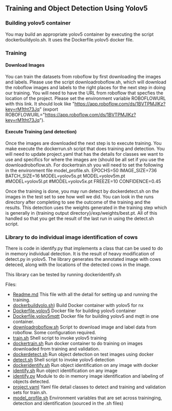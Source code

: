 ## Training and Object Detection Using Yolov5

### Building yolov5 container
You may build an appropriate yolov5 container by executing the script dockerbuildyolo.sh. It uses the Dockerfile.yolov5
docker file. 

### Training
#### Download Images
You can train the datasets from roboflow by first downloading the images and labels. Please use the script downloadroboflow.sh, which
will download the roboflow images and labels to the right places for the next step in doing our training. You will need to have
the URL from roboflow that specfies the location of the project. Please set the environment variable ROBOFLOWURL with this link.
It should look like "https://app.roboflow.com/ds/1BVTPMJlKz?key=rM1tht73Jq" (export ROBOFLOWURL="https://app.roboflow.com/ds/1BVTPMJlKz?key=rM1tht73Jq").
#### Execute Training (and detection)
Once the images are downloaded the next step is to execute training. You make execute the dockerrun.sh script that does training and detection.
You will need to update project.yaml that has the details for classes we want to use and specifics for where the images are (should be all set if you
use the downloadroboflow.sh.
For dockertrain.sh you will need to set the following in the environment file  model_profile.sh.
EPOCHS=50
IMAGE_SIZE=736
BATCH_SIZE=16
MODEL=yolov5s.pt
MODEL=yolov5m.pt
#MODEL=yolov5l.pt
#MODEL=yolov5x.pt
FREEZE=10
CONFIDENCE=0.45


Once the training is done, you may run detect by dockerdetect.sh on the images in the test set to see how well we did. You can look in the runs
directory after completing to see the outcome of the training and the results. This detection uses the weights generated in the training step which
is generally in {training output directory}/exp<number>/weights/best.pt. All of this handled so that you get the result of the last run in using the detect.sh script.
### Library to do individual image identification of cows
There is code in identify.py that implements a class that can be used to do in memory individual detection. It is the result of heavy modification of detect.py in yolov5. The library generates the annotated image with cows deteced, along with the locations of the detected cows in the image.

This library can be tested by running dockeridentify.sh

Files:
- [Readme.md](./Readme.md) This file with all the detail for setting up and running the training.
- [dockerbuildyolo.sh](./dockerbuildyolo.sh)) Build Docker container with yolov5 for nx
- [Dockerfile.yolov5](./Dockerfile.yolov5) Docker file for building yolov5 container
- [Dockerfile.yolov5mqtt](./Dockerfile.yolov5mqtt) Docker file for building yolov5 and mqtt in one container.
- [downloadroboflow.sh](./downloadroboflow.sh) Script to download image and label data from roboflow. Some configuration required.
- [train.sh](./train.sh) Shell script to invoke yolov5 training
- [dockertrain.sh](./dockertrain.sh) Run docker container to do training on images downloaded from training and validation.
- [dockerdetect.sh](./dockerdetect.sh) Run object detection on test images using docker
- [detect.sh](./detect.sh) Shell script to invoke yolov5 detection
- [dockeridentify.sh](./dockeridentify.sh) Run object identification on any image with docker
- [identify.sh](./identify.sh) Run object identification on any image
- [identify.py](./identify.py) Module to do in memory image identification and labeling of objects detected.
- [project.yaml](./project.yaml) Yaml file detail classes to detect and training and validation sets for train.sh.
- [model_profile.sh](./model_profile.sh) Environment variables that are set across traininging, detection and identification (sourced in the .sh files)
  
  


